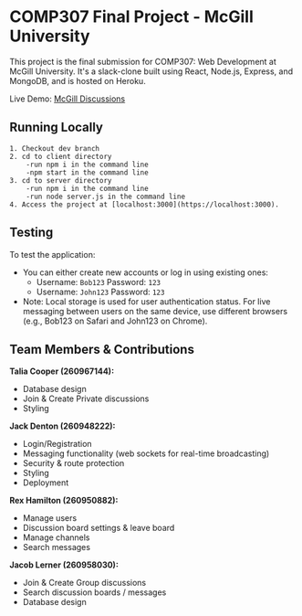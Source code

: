 # COMP307 Final Project - McGill University

This project is the final submission for COMP307: Web Development at McGill University. It's a slack-clone built using React, Node.js, Express, and MongoDB, and is hosted on Heroku.

Live Demo: [McGill Discussions](https://mcgill-discussions-146b67784000.herokuapp.com)



## Running Locally 
    1. Checkout dev branch 
    2. cd to client directory
        -run npm i in the command line
        -npm start in the command line
    3. cd to server directory
        -run npm i in the command line
        -run node server.js in the command line
    4. Access the project at [localhost:3000](https://localhost:3000).


## Testing

To test the application:

- You can either create new accounts or log in using existing ones:
  - Username: `Bob123` Password: `123`
  - Username: `John123` Password: `123`
- Note: Local storage is used for user authentication status. For live messaging between users on the same device, use different browsers (e.g., Bob123 on Safari and John123 on Chrome).


## Team Members & Contributions

**Talia Cooper (260967144):**
- Database design
- Join & Create Private discussions
- Styling

**Jack Denton (260948222):**
- Login/Registration
- Messaging functionality (web sockets for real-time broadcasting)
- Security & route protection
- Styling
- Deployment

**Rex Hamilton (260950882):**
- Manage users
- Discussion board settings & leave board
- Manage channels
- Search messages

**Jacob Lerner (260958030):**
- Join & Create Group discussions
- Search discussion boards / messages
- Database design




